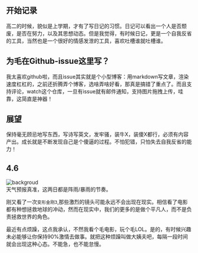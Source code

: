 开始记录
---
  高二的时候，貌似是上学期，才有了写日记的习惯。日记可以看出一个人是否颓废，是否在努力，以及其思想动态。但是我觉得，有时候日记，更是一个自我反省的工具，当然也是一个很好的情感发泄的工具，喜欢吐槽谁就吐槽谁。

为毛在Github-issue这里写？
---
  我太喜欢github啦，而且issue其实就是个小型博客：用markdown写文章，渲染速度杠杠的，之前还折腾弄个博客，选啥弄啥好看，那真是搞错了重点了。而且支持评论，watch这个仓库，一旦有issue就有邮件通知，支持图片拖拽上传，哇靠，这简直是神器！  

展望
----
  保持毫无顾忌地写东西，写诗写英文，发牢骚，装牛X，装傻X都行，必须有内容产出。成长就是不断发现自己是个傻逼的过程。不怕犯错，只怕失去自我反省的能力！

4.6
---
  ![backgroud](__IMG__/2014040602.jpg)  
  天气预报真准，这两日都是阵雨/暴雨的节奏。 
   
  刚又看了一次`变形金刚3`,那些激烈的镜头可能永远不会出现在现实。相信看了电影都有种想拯救地球的冲动，然而在现实中，我们的更多的是做个平凡人，而不是负责拯救世界的角色。  
  
  最近有点烦躁，这点我承认，不然我看个毛电影，玩个毛LOL。是的，有时候兴趣未必能够让你保持90%激情去做事。就把这种烦躁叫做大姨夫吧，每隔一段时间就会出现这种心态。不能急，也不能怠慢。
  

   
   
